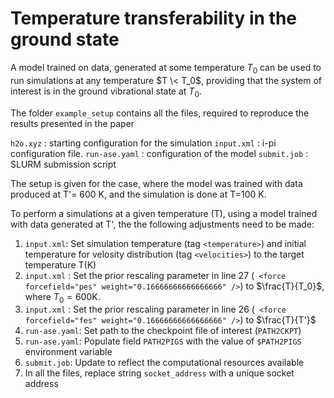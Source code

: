 ---
---
# Temperature transferability in the ground state

A model trained on data, generated at some temperature $T_0$ can be used to run simulations at any temperature $T \< T_0$, providing that the system of interest is 
in the ground vibrational state at $T_0$.


The folder `example_setup` contains all the files, required to reproduce the results
presented in the paper 

`h2o.xyz` : starting configuration for the simulation
`input.xml` : i-pi configuration file.
`run-ase.yaml` : configuration of the model
`submit.job` : SLURM submission script

The setup is given for the case, where the model was trained with data produced at T'= 600 K,  and the simulation is done at T=100 K. 


To perform a simulations at a given temperature (T), using a model trained with data generated at T', the  the following adjustments need to be made: 

1) `input.xml`:  Set simulation temperature (tag `<temperature>`) and  initial temperature for velosity distribution (tag `<velocities>`) to the target temperature  T(K)
2) `input.xml` : Set the prior rescaling parameter  in line 27 (` <force forcefield="pes" weight="0.16666666666666666" />`) to $\frac{T}{T_0}$, where $T_0=600 \text{K}$.
3) `input.xml` : Set the prior rescaling parameter  in line 26 (` <force forcefield="fes" weight="0.16666666666666666" />`) to $\frac{T}{T'}$
4) `run-ase.yaml`:  Set path to the checkpoint file of interest (`PATH2CKPT`)
5) `run-ase.yaml`: Populate field `PATH2PIGS` with the value of `$PATH2PIGS` environment variable
6) `submit.job`: Update to reflect the computational resources available
7)  In all the files, replace string `socket_address` with a unique socket address 


